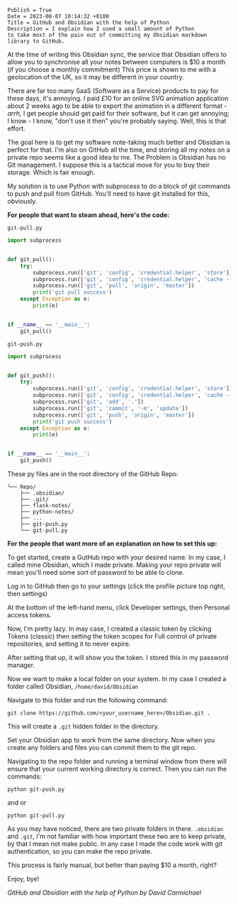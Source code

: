 ```
Publish = True
Date = 2023-08-07 10:14:32 +0100
Title = GitHub and Obsidian with the help of Python
Description = I explain how I used a small amount of Python 
to take most of the pain out of committing my Obsidian markdown 
library to GitHub.
```

At the time of writing this Obsidian sync, the service that Obsidian offers to allow you to synchronise all your notes
between computers is $10 a month (if you choose a monthly commitment) This price is shown to me with a geolocation of
the UK, so it may be different in your country.

There are far too many SaaS (Software as a Service) products to pay for these days, it's annoying. I paid £10 for an
online SVG animation application about 2 weeks ago to be able to export the animation in a different format - *arrh,* I
get people should get paid for their software, but it can get annoying; I know - I know, "don't use it then" you're
probably saying. Well, this is that effort.

The goal here is to get my software note-taking much better and Obsidian is perfect for that. I'm also on GitHub all the
time, and storing all my notes on a private repo seems like a good idea to me. The Problem is Obsidian has no Git
management. I
suppose this is a tactical move for you to buy their storage. Which is fair enough.

My solution is to use Python with subprocess to do a block of git commands to push and pull from GitHub. You'll need to
have git installed for this, obviously.

**For people that want to steam ahead, here's the code:**

`git-pull.py`

```python
import subprocess


def git_pull():
    try:
        subprocess.run(['git', 'config', 'credential.helper', 'store'])
        subprocess.run(['git', 'config', 'credential.helper', 'cache --timeout 7200'])
        subprocess.run(['git', 'pull', 'origin', 'master'])
        print('git pull success')
    except Exception as e:
        print(e)


if __name__ == '__main__':
    git_pull()

```

`git-push.py`

```python
import subprocess


def git_push():
    try:
        subprocess.run(['git', 'config', 'credential.helper', 'store'])
        subprocess.run(['git', 'config', 'credential.helper', 'cache --timeout 7200'])
        subprocess.run(['git', 'add', '.'])
        subprocess.run(['git', 'commit', '-m', 'update'])
        subprocess.run(['git', 'push', 'origin', 'master'])
        print('git push success')
    except Exception as e:
        print(e)


if __name__ == '__main__':
    git_push()

```

These py files are in the root directory of the GitHub Repo:

```
└── Repo/
    ├── .obsidian/
    ├── .git/
    ├── flask-notes/
    ├── python-notes/
    ├── ...
    ├── git-push.py
    └── git-pull.py
```

**For the people that want more of an explanation on how to set this up:**

To get started, create a GutHub repo with your desired name. In my case, I called mine Obsidian, which I made private.
Making your repo private will mean you'll need some sort of password to be able to clone.

Log in to GitHub then go to your settings (click the profile picture top right, then settings)

At the bottom of the left-hand menu, click Developer settings, then Personal access tokens.

Now, I'm pretty lazy. In may case, I created a classic token by clicking Tokens (classic) then setting the token scopes
for Full control of private repositories, and setting it to never expire.

After setting that up, it will show you the token. I stored this in my password manager.

Now we want to make a local folder on your system. In my case I created a folder called Obsidian, `/home/david/Obsidian`

Navigate to this folder and run the following command:

`git clone https://github.com/<your_username_here>/Obsidian.git .`

This will create a `.git` hidden folder in the directory.

Set your Obsidian app to work from the same directory. Now when you create any folders and files you can commit them to
the git repo.

Navigating to the repo folder and running a terminal window from there will ensure that your current working directory
is correct. Then you can run the commands:

`python git-push.py`

and or

`python git-pull.py`

As you may have noticed, there are two private folders in there. `.obsidian` and `.git`, I'm not familiar with how
important these two are to keep private, by that I mean not make public. In any case I made the code work with git
authentication, so you can make the repo private.

This process is fairly manual, but better than paying $10 a month, right?

Enjoy, bye!

*GitHub and Obsidian with the help of Python by David Carmichael*